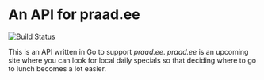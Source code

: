 # An API for praad.ee
[![Build Status](https://travis-ci.org/deiwin/praad-api.svg?branch=master)](https://travis-ci.org/deiwin/praad-api)

This is an API written in Go to support *praad.ee*. *praad.ee* is an upcoming site where you can look for local daily
specials so that deciding where to go to lunch becomes a lot easier.
